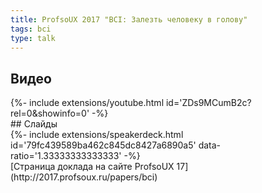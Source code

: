```yaml
---
title: ProfsoUX 2017 "BCI: Залезть человеку в голову"
tags: bci
type: talk
---
```

## Видео
<div>{%- include extensions/youtube.html id='ZDs9MCumB2c?rel=0&showinfo=0' -%}</div>
## Слайды
<div>{%- include extensions/speakerdeck.html id='79fc439589ba462c845dc8427a6890a5' data-ratio='1.33333333333333' -%}</div>
[Страница доклада на сайте ProfsoUX 17](http://2017.profsoux.ru/papers/bci)
<!--more-->
